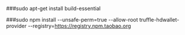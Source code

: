 ###sudo apt-get install build-essential

###sudo npm install --unsafe-perm=true --allow-root truffle-hdwallet-provider --registry=https://registry.npm.taobao.org